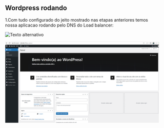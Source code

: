 ## Wordpress rodando

1.Com tudo configurado do jeito mostrado nas etapas anteriores temos nossa aplicacao rodando pelo DNS do Load balancer:

![Texto alternativo](https://cdn.discordapp.com/attachments/1358884249859657810/1382467295426777108/image.png?ex=684b4280&is=6849f100&hm=1f30347c7565f1ce4bb950a11f77fa25b9872d651e7f448ca65275898c8b6574&)

![Texto alternativo](/Imagens/SITEFEITO.png)


